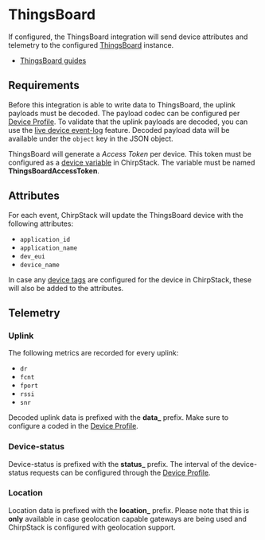 # ThingsBoard

If configured, the ThingsBoard integration will send device attributes
and telemetry to the configured [ThingsBoard](https://thingsboard.io/) instance.

* [ThingsBoard guides](https://thingsboard.io/docs/guides/)

## Requirements

Before this integration is able to write data to ThingsBoard, the uplink
payloads must be decoded. The payload codec can be configured per
[Device Profile](../use/device-profiles.md). To validate that the uplink
payloads are decoded, you can use the [live device event-log](../use/event-logging.md)
feature. Decoded payload data will be available under the `object` key in
the JSON object.

ThingsBoard will generate a _Access Token_ per device. This token must be
configured as a [device variable](../use/devices.md) in ChirpStack. 
The variable must be named **ThingsBoardAccessToken**.

## Attributes

For each event, ChirpStack will update the ThingsBoard device with the
following attributes:

* `application_id`
* `application_name`
* `dev_eui`
* `device_name`

In case any [device tags](../use/devices.md) are configured for the
device in ChirpStack, these will also be added to the attributes.

## Telemetry

### Uplink

The following metrics are recorded for every uplink:

* `dr`
* `fcnt`
* `fport`
* `rssi`
* `snr`

Decoded uplink data is prefixed with the **data_** prefix. Make sure to
configure a coded in the [Device Profile](../use/device-profiles.md).

### Device-status

Device-status is prefixed with the **status_** prefix. The interval of the
device-status requests can be configured through the [Device Profile](../use/device-profiles.md).

### Location

Location data is prefixed with the **location_** prefix. Please note that this
is **only** available in case geolocation capable gateways are being used and
ChirpStack is configured with geolocation support.
